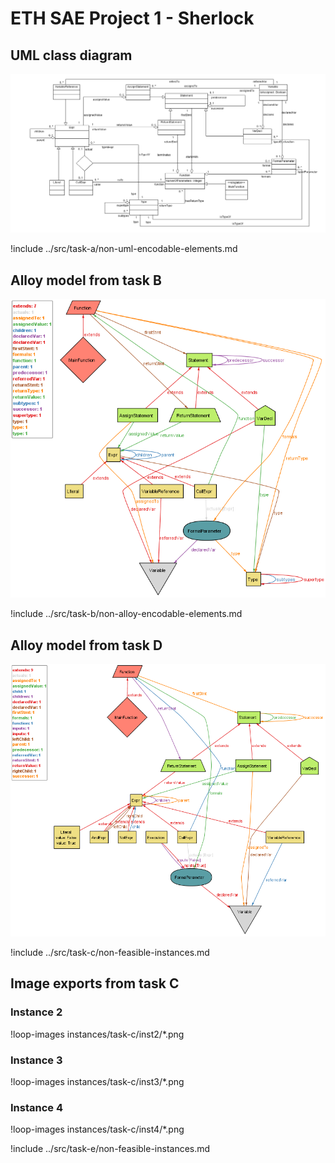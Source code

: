 # ETH SAE Project 1 - Sherlock

## UML class diagram

<img src="img/uml-diagram.png">

!include ../src/task-a/non-uml-encodable-elements.md

## Alloy model from task B
<img src="img/task-b_metamodel.png">

!include ../src/task-b/non-alloy-encodable-elements.md

## Alloy model from task D
<img src="img/task-d_metamodel.png">

!include ../src/task-c/non-feasible-instances.md

## Image exports from task C

### Instance 2
!loop-images instances/task-c/inst2/*.png

### Instance 3
!loop-images instances/task-c/inst3/*.png

### Instance 4
!loop-images instances/task-c/inst4/*.png

!include ../src/task-e/non-feasible-instances.md
